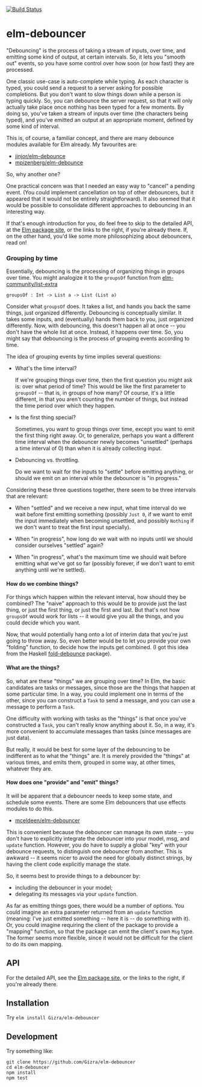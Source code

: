 [![Build Status](https://travis-ci.org/Gizra/elm-debouncer.svg?branch=master)](https://travis-ci.org/Gizra/elm-debouncer)

# elm-debouncer

"Debouncing" is the process of taking a stream of inputs, over time, and
emitting some kind of output, at certain intervals. So, it lets you "smooth
out" events, so you have some control over how soon (or how fast) they are
processed.

One classic use-case is auto-complete while typing. As each character is typed,
you could send a request to a server asking for possible completions. But you
don't want to slow things down while a person is typing quickly. So, you can
debounce the server request, so that it will only actually take place once
nothing has been typed for a few moments. By doing so, you've taken a stream of
inputs over time (the characters being typed), and you've emitted an output at
an appropriate moment, defined by some kind of interval.

This is, of course, a familiar concept, and there are many debounce modules
available for Elm already. My favourites are:

- [jinjor/elm-debounce](http://package.elm-lang.org/packages/jinjor/elm-debounce/latest)
- [mpizenberg/elm-debounce](http://package.elm-lang.org/packages/mpizenberg/elm-debounce/latest)

So, why another one?

One practical concern was that I needed an easy way to "cancel" a pending event.
(You could implement cancellation on top of other debouncers, but it appeared that
it would not be entirely straightforward). It also seemed that it would be possible
to consolidate different approaches to debouncing in an interesting way.

If that's enough introduction for you, do feel free to skip to the detailed
API, at the
[Elm package site](http://package.elm-lang.org/packages/Gizra/elm-debouncer/latest),
or the links to the right, if you're already there. If, on the other hand, you'd
like some more philosophizing about debouncers, read on!

### Grouping by time

Essentially, debouncing is the processing of organizing things in groups
over time. You might analogize it to the `groupsOf` function from
[elm-community/list-extra](http://package.elm-lang.org/packages/elm-community/list-extra/latest)

    groupsOf : Int -> List a -> List (List a)

Consider what `groupsOf` does. It takes a list, and hands you back the same
things, just organized differently. Debouncing is conceptually similar.
It takes some inputs, and (eventually) hands them back to you, just organized
differently. Now, with debouncing, this doesn't happen all at once -- you
don't have the whole list at once. Instead, it happens over time. So, you
might say that debouncing is the process of grouping events according to time.

The idea of grouping events by time implies several questions:

- What's the time interval?

  If we're grouping things over time, then the first question you might ask is:
  over what period of time? This would be like the first parameter to
  `groupsOf` -- that is, in groups of how many? Of course, it's a little
  different, in that you aren't counting the number of things, but instead the
  time period over which they happen.

- Is the first thing special?

  Sometimes, you want to group things over time, except you want to emit the
  first thing right away. Or, to generalize, perhaps you want a different time
  interval when the debouncer newly becomes "unsettled" (perhaps a time
  interval of 0) than when it is already collecting input.

- Debouncing vs. throttling.

  Do we want to wait for the inputs to "settle" before emitting anything, or
  should we emit on an interval while the debouncer is "in progress."

Considering these three questions together, there seem to be three intervals
that are relevant:

- When "settled" and we receive a new input, what time interval do we wait before
  first emitting something (possibly `Just 0`, if we want to emit the input
  immediately when becoming unsettled, and possibly `Nothing` if we don't
  want to treat the first input specially).

- When "in progress", how long do we wait with no inputs until we should consider
  ourselves "settled" again?

- When "in progress", what's the maximum time we should wait before emitting what
  we've got so far (possibly forever, if we don't want to emit anything until
  we're settled).

#### How do we combine things?

For things which happen within the relevant interval, how should they be
combined?  The "naive" approach to this would be to provide just the last
thing, or just the first thing, or just the first and last. But that's not how
`groupsOf` would work for lists -- it would give you all the things, and you
could decide which you want.

Now, that would potentially hang onto a lot of interim data that you're just
going to throw away. So, even better would be to let you provide your own
"folding" function, to decide how the inputs get combined. (I got this idea
from the Haskell
[fold-debounce](https://hackage.haskell.org/package/fold-debounce)
package).

#### What are the things?

So, what are these "things" we are grouping over time? In Elm, the basic candidates
are tasks or messages, since those are the things that happen at some
particular time. In a way, you could implement one in terms of the other, since
you can construct a `Task` to send a message, and you can use a message to
perform a `Task`.

One difficulty with working with tasks as the "things" is that once you've
constructed a `Task`, you can't really know anything about it. So, in a way,
it's more convenient to accumulate messages than tasks (since messages are just
data).

But really, it would be best for some layer of the debouncing to be indifferent
as to what the "things" are. It is merely provided the "things" at various
times, and emits them, grouped in some way, at other times, whatever they are.

#### How does one "provide" and "emit" things?

It will be apparent that a debouncer needs to keep some state, and schedule some
events. There are some Elm debouncers that use effects modules to do this.

- [mceldeen/elm-debouncer](https://github.com/mceldeen/elm-debouncer)

This is convenient because the debouncer can manage its own state -- you don't
have to explicitly integrate the debouncer into your model, msg, and `update`
function. However, you do have to supply a global "key" with your debounce
requests, to distinguish one debouncer from another.  This is awkward -- it
seems nicer to avoid the need for globally distinct strings, by having the
client code explicitly manage the state.

So, it seems best to provide things to a debouncer by:

- including the debouncer in your model;
- delegating its messages via your `update` function.

As far as emitting things goes, there would be a number of options. You could
imagine an extra parameter returned from an `update` function (meaning: I've
just emitted something -- here it is -- do something with it). Or, you could
imagine requiring the client of the package to provide a "mapping" function, so
that the package can emit the client's own `Msg` type. The former seems more
flexible, since it would not be difficult for the client to do its own mapping.

## API

For the detailed API, see the
[Elm package site](http://package.elm-lang.org/packages/Gizra/elm-debouncer/latest),
or the links to the right, if you're already there.

## Installation

Try `elm install Gizra/elm-debouncer`

## Development

Try something like:

    git clone https://github.com/Gizra/elm-debouncer
    cd elm-debouncer
    npm install
    npm test
